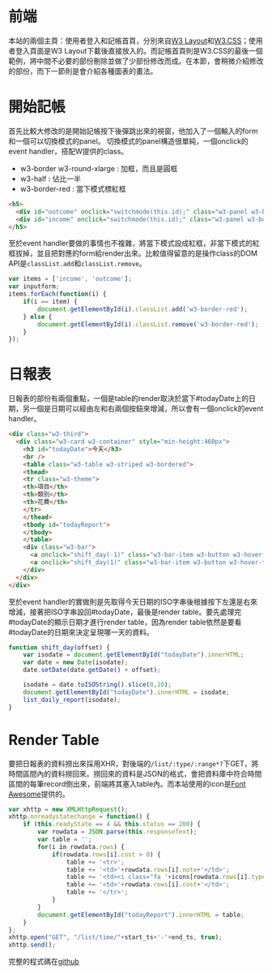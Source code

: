 # 前端
本站的兩個主頁：使用者登入和記帳首頁，分別來自[W3 Layout](https://w3layouts.com/)和[W3.CSS](https://www.w3schools.com/w3css/w3css_templates.asp)；使用者登入頁面是W3 Layout下載後直接放入的。而記帳首頁則是W3.CSS的最後一個範例，將中間不必要的部份刪除並做了少部份修改而成。在本節，會稍微介紹修改的部份，而下一節則是會介紹各種圖表的畫法。

# 開始記帳
首先比較大修改的是開始記帳按下後彈跳出來的視窗，他加入了一個輸入的form和一個可以切換模式的panel。
切換模式的panel構造很單純，一個onclick的event handler，搭配W提供的class。

* w3-border w3-round-xlarge : 加框，而且是圓框
* w3-half : 佔比一半
* w3-border-red : 當下模式標紅框

```html
<h5>
  <div id="outcome" onclick="switchmode(this.id);" class="w3-panel w3-border w3-round-xlarge w3-half w3-hover-border-red w3-border-red">支出</div>
  <div id="income" onclick="switchmode(this.id);" class="w3-panel w3-border w3-round-xlarge w3-half w3-hover-border-red">收入</div>
</h5>
```

至於event handler要做的事情也不複雜，將當下模式設成紅框，非當下模式的紅框拔掉，並且把對應的form給render出來。比較值得留意的是操作class的DOM API是`classList.add`和`classList.remove`。

```js
var items = ['income', 'outcome'];                                 
var inputform;
items.forEach(function(i) {                                        
    if(i == item) {
        document.getElementById(i).classList.add('w3-border-red'); 
    } else {
        document.getElementById(i).classList.remove('w3-border-red');
    }                                                              
});
```

# 日報表

日報表的部份有兩個重點，一個是table的render取決於當下#todayDate上的日期，另一個是日期可以經由左和右兩個按鈕來增減，所以會有一個onclick的event handler。

```html
<div class="w3-third">
  <div class="w3-card w3-container" style="min-height:460px">
    <h3 id="todayDate">今天</h3>
    <br />
    <table class="w3-table w3-striped w3-bordered">
    <thead>
    <tr class="w3-theme">
    <th>項目</th> 
    <th>類別</th> 
    <th>花費</th> 
    </tr>
    </thead>
    <tbody id="todayReport">
    </tbody>
    </table>
    <div class="w3-bar">
      <a onclick="shift_day(-1)" class="w3-bar-item w3-button w3-hover-theme">«</a>
      <a onclick="shift_day(1)" class="w3-bar-item w3-button w3-hover-theme">»</a>
    </div>
  </div>
</div>
```

至於event handler的實做則是先取得今天日期的ISO字串後根據按下左還是右來增減，接著把ISO字串設回#todayDate，最後是render table。要先處理完#todayDate的顯示日期才進行render table，因為render table依然是要看#todayDate的日期來決定呈現哪一天的資料。

```js
function shift_day(offset) {
    var isodate = document.getElementById("todayDate").innerHTML;
    var date = new Date(isodate);
    date.setDate(date.getDate() + offset);

    isodate = date.toISOString().slice(0,10);
    document.getElementById("todayDate").innerHTML = isodate;
    list_daily_report(isodate);
}
```

# Render Table

要把日報表的資料撈出來採用XHR，對後端的`/list/:type/:range*?`下GET，將時間區間內的資料撈回來。撈回來的資料是JSON的格式，會把資料庫中符合時間區間的每筆record倒出來，前端將其塞入table內。而本站使用的icon是[Font Awesome](https://cdnjs.cloudflare.com/ajax/libs/font-awesome/4.3.0/css/font-awesome.min.css)提供的。

```js
var xhttp = new XMLHttpRequest();
xhttp.onreadystatechange = function() {
    if (this.readyState == 4 && this.status == 200) {
        var rowdata = JSON.parse(this.responseText);
        var table = ''; 
        for(i in rowdata.rows) {
            if(rowdata.rows[i].cost > 0) {
                table += '<tr>';
                table += '<td>'+rowdata.rows[i].note+'</td>';
                table += '<td><i class="fa '+icons[rowdata.rows[i].type]+'"></i></td>';
                table += '<td>'+rowdata.rows[i].cost+'</td>';
                table += '</tr>';
            }
        }
        document.getElementById("todayReport").innerHTML = table;
    }
};
xhttp.open("GET", "/list/time/"+start_ts+'-'+end_ts, true);
xhttp.send();
```

完整的程式碼在[github](https://github.com/wirelessr/accounting-apps/blob/master/templateLogReg/js/accounting.js)
